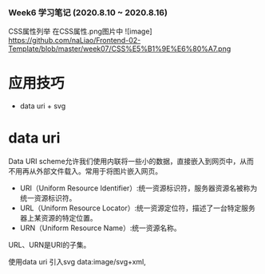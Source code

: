### Week6 学习笔记 (2020.8.10 ~ 2020.8.16)

CSS属性列举
在CSS属性.png图片中
![image] https://github.com/naLiao/Frontend-02-Template/blob/master/week07/CSS%E5%B1%9E%E6%80%A7.png

# 应用技巧
- data uri + svg

# data uri
Data URI scheme允许我们使用内联将一些小的数据，直接嵌入到网页中，从而不用再从外部文件载入。常用于将图片嵌入网页。

- URI（Uniform Resource Identifier）:统一资源标识符，服务器资源名被称为统一资源标识符。
- URL（Uniform Resource Locator）:统一资源定位符，描述了一台特定服务器上某资源的特定位置。
- URN（Uniform Resource Name）:统一资源名称。

URL、URN是URI的子集。

使用data uri 引入svg
data:image/svg+xml,<svg width="100%" height="100%" version="1.1" xmlns="http://www.w3.org/2000/svg">...<svg>
